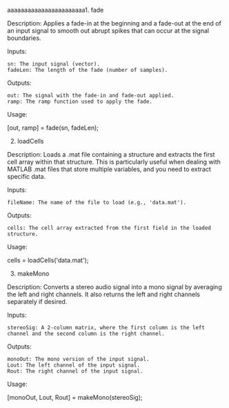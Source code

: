 aaaaaaaaaaaaaaaaaaaaaaa1. fade

Description:
Applies a fade-in at the beginning and a fade-out at the end of an input signal to smooth out abrupt spikes that can occur at the signal boundaries.

Inputs:

    sn: The input signal (vector).
    fadeLen: The length of the fade (number of samples).

Outputs:

    out: The signal with the fade-in and fade-out applied.
    ramp: The ramp function used to apply the fade.

Usage:

[out, ramp] = fade(sn, fadeLen);

2. loadCells

Description:
Loads a .mat file containing a structure and extracts the first cell array within that structure. This is particularly useful when dealing with MATLAB .mat files that store multiple variables, and you need to extract specific data.

Inputs:

    fileName: The name of the file to load (e.g., 'data.mat').

Outputs:

    cells: The cell array extracted from the first field in the loaded structure.

Usage:

cells = loadCells('data.mat');

3. makeMono

Description:
Converts a stereo audio signal into a mono signal by averaging the left and right channels. It also returns the left and right channels separately if desired.

Inputs:

    stereoSig: A 2-column matrix, where the first column is the left channel and the second column is the right channel.

Outputs:

    monoOut: The mono version of the input signal.
    Lout: The left channel of the input signal.
    Rout: The right channel of the input signal.

Usage:

[monoOut, Lout, Rout] = makeMono(stereoSig);
